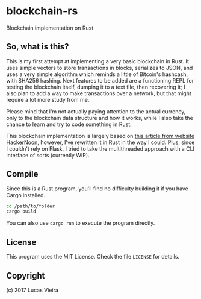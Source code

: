 # blockchain-rs

Blockchain implementation on Rust

## So, what is this?
This is my first attempt at implementing a very basic blockchain in Rust. It uses simple vectors to store transactions in blocks, serializes to JSON, and uses a very simple algorithm which reminds a little of Bitcoin's hashcash, with SHA256 hashing.
Next features to be added are a functioning REPL for testing the blockchain itself, dumping it to a text file, then recovering it; I also plan to add a way to make transactions over a network, but that might require a lot more study from me.

Please mind that I'm not actually paying attention to the actual currency, only to the blockchain data structure and how it works, while I also take the chance to learn and try to code something in Rust.

This blockchain implementation is largely based on [this article from website HackerNoon](https://hackernoon.com/learn-blockchains-by-building-one-117428612f46), however, I've rewritten it in Rust in the way I could. Plus, since I couldn't rely on Flask, I tried to take the multithreaded approach with a CLI interface of sorts (currently WIP).

## Compile
Since this is a Rust program, you'll find no difficulty building it if you have Cargo installed.

```bash
cd /path/to/folder
cargo build
```

You can also use `cargo run` to execute the program directly.

## License
This program uses the MIT License. Check the file `LICENSE` for details.

## Copyright
(c) 2017 Lucas Vieira
